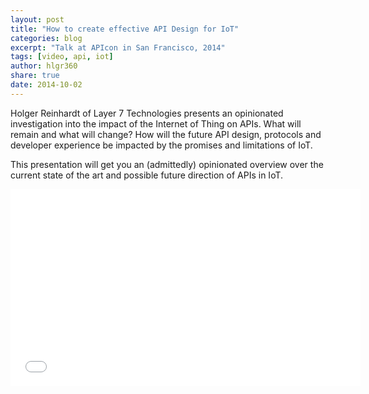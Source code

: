 ```yaml
---
layout: post
title: "How to create effective API Design for IoT"
categories: blog
excerpt: "Talk at APIcon in San Francisco, 2014"
tags: [video, api, iot]
author: hlgr360
share: true
date: 2014-10-02
---
```


Holger Reinhardt of Layer 7 Technologies presents an opinionated investigation into the impact of the Internet of Thing on APIs. What will remain and what will change? How will the future API design, protocols and developer experience be impacted by the promises and limitations of IoT. 

This presentation will get you an (admittedly) opinionated overview over the current state of the art and possible future direction of APIs in IoT.

<iframe width="560" height="315" src="//www.youtube.com/embed/ErWSK3W4PMI" frameborder="0"></iframe>
